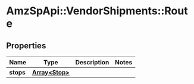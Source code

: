 # AmzSpApi::VendorShipments::Route

## Properties
Name | Type | Description | Notes
------------ | ------------- | ------------- | -------------
**stops** | [**Array&lt;Stop&gt;**](Stop.md) |  | 

